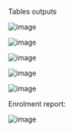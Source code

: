 Tables outputs

![image](https://github.com/PrabhasDasari/Student-Information-System/assets/124909746/f6ce212f-5067-44b5-98ce-02d779e925c4)

![image](https://github.com/PrabhasDasari/Student-Information-System/assets/124909746/24e51a61-2428-4f94-872d-6366d85f0778)


![image](https://github.com/PrabhasDasari/Student-Information-System/assets/124909746/85af06f7-d246-4e11-a3fa-099ff646ff17)


![image](https://github.com/PrabhasDasari/Student-Information-System/assets/124909746/8ce3e687-0b16-466d-ba92-36d53a81aecb)


![image](https://github.com/PrabhasDasari/Student-Information-System/assets/124909746/09b3adf9-08b5-47ce-9a71-f120b876ec0e)

Enrolment report:

![image](https://github.com/PrabhasDasari/Student-Information-System/assets/124909746/a683b8c9-d6db-4255-9b52-8d7db39c310e)
